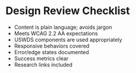 # Design Review Checklist

- Content is plain language; avoids jargon
- Meets WCAG 2.2 AA expectations
- USWDS components are used appropriately
- Responsive behaviors covered
- Error/edge states documented
- Success metrics clear
- Research links included
